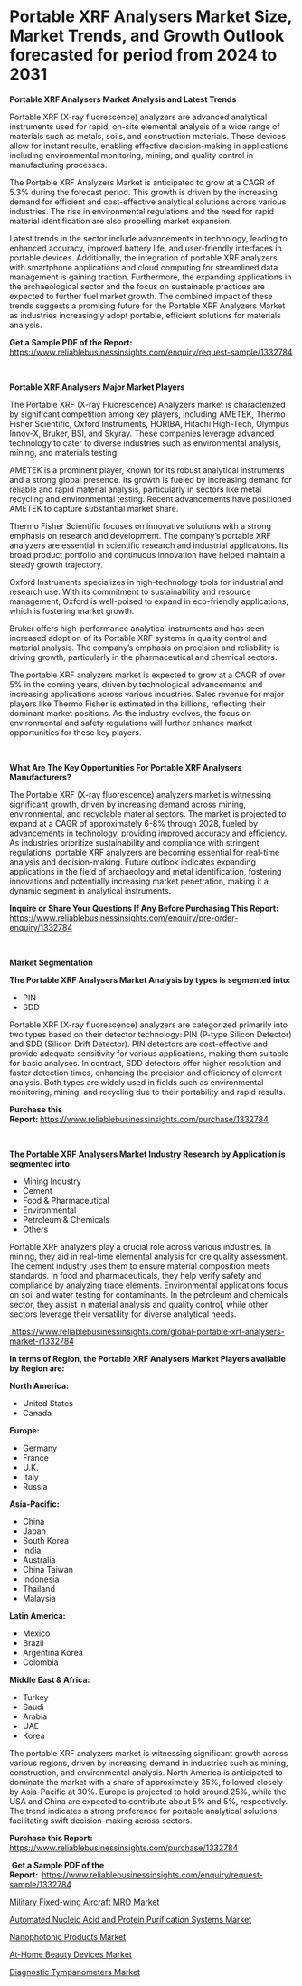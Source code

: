 <p><h1>Portable XRF Analysers Market Size, Market Trends, and Growth Outlook forecasted for period from 2024 to 2031</h1></p><p><strong>Portable XRF Analysers Market Analysis and Latest Trends</strong></p>
<p><p>Portable XRF (X-ray fluorescence) analyzers are advanced analytical instruments used for rapid, on-site elemental analysis of a wide range of materials such as metals, soils, and construction materials. These devices allow for instant results, enabling effective decision-making in applications including environmental monitoring, mining, and quality control in manufacturing processes.</p><p>The Portable XRF Analyzers Market is anticipated to grow at a CAGR of 5.3% during the forecast period. This growth is driven by the increasing demand for efficient and cost-effective analytical solutions across various industries. The rise in environmental regulations and the need for rapid material identification are also propelling market expansion.</p><p>Latest trends in the sector include advancements in technology, leading to enhanced accuracy, improved battery life, and user-friendly interfaces in portable devices. Additionally, the integration of portable XRF analyzers with smartphone applications and cloud computing for streamlined data management is gaining traction. Furthermore, the expanding applications in the archaeological sector and the focus on sustainable practices are expected to further fuel market growth. The combined impact of these trends suggests a promising future for the Portable XRF Analyzers Market as industries increasingly adopt portable, efficient solutions for materials analysis.</p></p>
<p><strong>Get a Sample PDF of the Report:&nbsp;</strong> <a href="https://www.reliablebusinessinsights.com/enquiry/request-sample/1332784?utm_campaign=115&utm_medium=2&utm_source=Github&utm_content=ia&utm_term=12102024&utm_id=portable-xrf-analysers">https://www.reliablebusinessinsights.com/enquiry/request-sample/1332784</a></p>
<p>&nbsp;</p>
<p><strong>Portable XRF Analysers Major Market Players</strong></p>
<p><p>The Portable XRF (X-ray Fluorescence) Analyzers market is characterized by significant competition among key players, including AMETEK, Thermo Fisher Scientific, Oxford Instruments, HORIBA, Hitachi High-Tech, Olympus Innov-X, Bruker, BSI, and Skyray. These companies leverage advanced technology to cater to diverse industries such as environmental analysis, mining, and materials testing.</p><p>AMETEK is a prominent player, known for its robust analytical instruments and a strong global presence. Its growth is fueled by increasing demand for reliable and rapid material analysis, particularly in sectors like metal recycling and environmental testing. Recent advancements have positioned AMETEK to capture substantial market share.</p><p>Thermo Fisher Scientific focuses on innovative solutions with a strong emphasis on research and development. The company’s portable XRF analyzers are essential in scientific research and industrial applications. Its broad product portfolio and continuous innovation have helped maintain a steady growth trajectory.</p><p>Oxford Instruments specializes in high-technology tools for industrial and research use. With its commitment to sustainability and resource management, Oxford is well-poised to expand in eco-friendly applications, which is fostering market growth.</p><p>Bruker offers high-performance analytical instruments and has seen increased adoption of its Portable XRF systems in quality control and material analysis. The company’s emphasis on precision and reliability is driving growth, particularly in the pharmaceutical and chemical sectors.</p><p>The portable XRF analyzers market is expected to grow at a CAGR of over 5% in the coming years, driven by technological advancements and increasing applications across various industries. Sales revenue for major players like Thermo Fisher is estimated in the billions, reflecting their dominant market positions. As the industry evolves, the focus on environmental and safety regulations will further enhance market opportunities for these key players.</p></p>
<p>&nbsp;</p>
<p><strong>What Are The Key Opportunities For Portable XRF Analysers Manufacturers?</strong></p>
<p><p>The Portable XRF (X-ray fluorescence) analyzers market is witnessing significant growth, driven by increasing demand across mining, environmental, and recyclable material sectors. The market is projected to expand at a CAGR of approximately 6-8% through 2028, fueled by advancements in technology, providing improved accuracy and efficiency. As industries prioritize sustainability and compliance with stringent regulations, portable XRF analyzers are becoming essential for real-time analysis and decision-making. Future outlook indicates expanding applications in the field of archaeology and metal identification, fostering innovations and potentially increasing market penetration, making it a dynamic segment in analytical instruments.</p></p>
<p><strong>Inquire or Share Your Questions If Any Before Purchasing This Report:</strong> <a href="https://www.reliablebusinessinsights.com/enquiry/pre-order-enquiry/1332784?utm_campaign=115&utm_medium=2&utm_source=Github&utm_content=ia&utm_term=12102024&utm_id=portable-xrf-analysers">https://www.reliablebusinessinsights.com/enquiry/pre-order-enquiry/1332784</a></p>
<p>&nbsp;</p>
<p><strong>Market Segmentation</strong></p>
<p><strong>The Portable XRF Analysers Market Analysis by types is segmented into:</strong></p>
<p><ul><li>PIN</li><li>SDD</li></ul></p>
<p><p>Portable XRF (X-ray fluorescence) analyzers are categorized primarily into two types based on their detector technology: PIN (P-type Silicon Detector) and SDD (Silicon Drift Detector). PIN detectors are cost-effective and provide adequate sensitivity for various applications, making them suitable for basic analyses. In contrast, SDD detectors offer higher resolution and faster detection times, enhancing the precision and efficiency of element analysis. Both types are widely used in fields such as environmental monitoring, mining, and recycling due to their portability and rapid results.</p></p>
<p><strong>Purchase this Report:&nbsp;</strong><a href="https://www.reliablebusinessinsights.com/purchase/1332784?utm_campaign=115&utm_medium=2&utm_source=Github&utm_content=ia&utm_term=12102024&utm_id=portable-xrf-analysers">https://www.reliablebusinessinsights.com/purchase/1332784</a></p>
<p>&nbsp;</p>
<p><strong>The Portable XRF Analysers Market Industry Research by Application is segmented into:</strong></p>
<p><ul><li>Mining Industry</li><li>Cement</li><li>Food & Pharmaceutical</li><li>Environmental</li><li>Petroleum & Chemicals</li><li>Others</li></ul></p>
<p><p>Portable XRF analyzers play a crucial role across various industries. In mining, they aid in real-time elemental analysis for ore quality assessment. The cement industry uses them to ensure material composition meets standards. In food and pharmaceuticals, they help verify safety and compliance by analyzing trace elements. Environmental applications focus on soil and water testing for contaminants. In the petroleum and chemicals sector, they assist in material analysis and quality control, while other sectors leverage their versatility for diverse analytical needs.</p></p>
<p><a href="https://www.reliablebusinessinsights.com/global-portable-xrf-analysers-market-r1332784?utm_campaign=115&utm_medium=2&utm_source=Github&utm_content=ia&utm_term=12102024&utm_id=portable-xrf-analysers">&nbsp;https://www.reliablebusinessinsights.com/global-portable-xrf-analysers-market-r1332784</a></p>
<p><strong>In terms of Region, the Portable XRF Analysers Market Players available by Region are:</strong></p>
<p>
    <p> <strong> North America: </strong>
        <ul>
            <li>United States</li>
            <li>Canada</li>
        </ul>
        </p> 
    <p> <strong> Europe: </strong>
        <ul>
            <li>Germany</li>
            <li>France</li>
            <li>U.K.</li>
            <li>Italy</li>
            <li>Russia</li>
        </ul>
        </p> 
    <p> <strong> Asia-Pacific: </strong>
        <ul>
            <li>China</li>
            <li>Japan</li>
            <li>South Korea</li>
            <li>India</li>
            <li>Australia</li>
            <li>China Taiwan</li>
            <li>Indonesia</li>
            <li>Thailand</li>
            <li>Malaysia</li>
        </ul>
        </p> 
    <p> <strong> Latin America: </strong>
        <ul>
            <li>Mexico</li>
            <li>Brazil</li>
            <li>Argentina Korea</li>
            <li>Colombia</li>
        </ul>
        </p> 
    <p> <strong> Middle East & Africa: </strong>
        <ul>
            <li>Turkey</li>
            <li>Saudi</li>
            <li>Arabia</li>
            <li>UAE</li>
            <li>Korea</li>
        </ul>
    </p>
    </p>
<p><p>The portable XRF analyzers market is witnessing significant growth across various regions, driven by increasing demand in industries such as mining, construction, and environmental analysis. North America is anticipated to dominate the market with a share of approximately 35%, followed closely by Asia-Pacific at 30%. Europe is projected to hold around 25%, while the USA and China are expected to contribute about 5% and 5%, respectively. The trend indicates a strong preference for portable analytical solutions, facilitating swift decision-making across sectors.</p></p>
<p><strong>Purchase this Report: </strong><a href="https://www.reliablebusinessinsights.com/purchase/1332784?utm_campaign=115&utm_medium=2&utm_source=Github&utm_content=ia&utm_term=12102024&utm_id=portable-xrf-analysers">https://www.reliablebusinessinsights.com/purchase/1332784</a></p>
<p>&nbsp;<strong>Get a Sample PDF of the Report:&nbsp;&nbsp;</strong><a href="https://www.reliablebusinessinsights.com/enquiry/request-sample/1332784?utm_campaign=115&utm_medium=2&utm_source=Github&utm_content=ia&utm_term=12102024&utm_id=portable-xrf-analysers">https://www.reliablebusinessinsights.com/enquiry/request-sample/1332784</a></p>
<p><strong></strong></p>
<p><p><a href="https://github.com/fendtankandh/Market-Research-Report-List-1/blob/main/military-fixed-wing-aircraft-mro-market.md?utm_campaign=115&utm_medium=2&utm_source=Github&utm_content=ia&utm_term=12102024&utm_id=portable-xrf-analysers">Military Fixed-wing Aircraft MRO Market</a></p><p><a href="https://github.com/catusaesianou/Market-Research-Report-List-1/blob/main/automated-nucleic-acid-and-protein-purification-systems-market.md?utm_campaign=115&utm_medium=2&utm_source=Github&utm_content=ia&utm_term=12102024&utm_id=portable-xrf-analysers">Automated Nucleic Acid and Protein Purification Systems Market</a></p><p><a href="https://www.linkedin.com/pulse/nanophotonic-products-market-report-product-type-light-r3occ?utm_campaign=115&utm_medium=2&utm_source=Github&utm_content=ia&utm_term=12102024&utm_id=portable-xrf-analysers">Nanophotonic Products Market</a></p><p><a href="https://www.linkedin.com/pulse/at-home-beauty-devices-market-outlook-complete-industry-tvmbe?utm_campaign=115&utm_medium=2&utm_source=Github&utm_content=ia&utm_term=12102024&utm_id=portable-xrf-analysers">At-Home Beauty Devices Market</a></p><p><a href="https://www.linkedin.com/pulse/evaluating-global-diagnostic-tympanometers-market-trends-ojvle?utm_campaign=115&utm_medium=2&utm_source=Github&utm_content=ia&utm_term=12102024&utm_id=portable-xrf-analysers">Diagnostic Tympanometers Market</a></p></p>